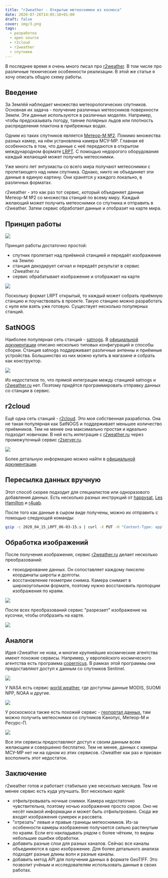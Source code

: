 ```yaml
---
title: "r2weather - Открытые метеоснимки из космоса"
date: 2020-07-26T14:05:18+01:00
draft: false
cover: img/3.png
tags:
  - разработка
  - open source
  - r2cloud
  - r2weather
  - спутники
---
```


В последнее время я очень много писал про [r2weather](https://r2weather.ru). В том числе про различные технические особенности реализации. В этой же статье я хочу описать общую схему работы.

## Введение

За Землёй наблюдает множество метеорологических спутников. Основная их задача - получение различных метеосников поверхности Земли. Эти данные используются в различных моделях. Например, чтобы предсказывать погоду, таяние полярных льдов или плотность распределения плактона в прибрежных водах.

Одним из таких спутников является [Метеор-М №2](https://ru.wikipedia.org/wiki/Метеор-М_№2). Помимо множества разных камер, на нём установлена камера МСУ-МР. Главная её особенность в том, что данные с неё передаются в открытом международном формате [LRPT](https://planet.iitp.ru/spacecraft/meteor_m_n2_structure_2.pdf). С помощью недорогого оборудования каждый желающий может получить метеоснимки.

Уже много лет энтузиасты со всего мира получают метеоснимки с пролетающего над ними спутника. Однако, никто не объединяет эти данные в единую картину. Они хранятся у каждого локально, в различных форматах.

r2weather - это как раз тот сервис, который объединяет данные Метеор-М №2 со множества станций по всему миру. Каждый желающий может получить метеоснимки со спутника и отправить в r2weather. Затем сервис обработает данные и отобразит на карте мира.

## Принцип работы

![](img/diagram.png)

Принцип работы достаточно простой:

 * спутник пролетает над приёмной станцией и передаёт изображение на Землю 
 * станция декодирует сигнал и передаёт результат в сервис r2weather.ru
 * сервис обрабатывает изображение и отображает на карте
 
![](img/3.png)

Поскольку формат LRPT открытый, то каждый может собрать приёмную станцию и поучаствовать в проекте. Такую станцию можно разработать с нуля или взять уже готовую. Существует несколько популярных станций.

## SatNOGS

Наиболее популярная сеть станций - [satnogs](https://satnogs.org/). В [официальной документации](https://wiki.satnogs.org/Main_Page) описано несколько типовых конфигураций и способы сборки. Станция satnogs поддерживает различные антенны и приёмные устройства. Большинство из них можно купить в магазине и собрать как конструктор.

![](img/4.png)

Из недостатков то, что прямой интеграции между станцией satnogs и [r2weather.ru](https://r2weather.ru) нет. Поэтому придётся программировать отправку данных со станции в сервис.

## r2cloud

Ещё одна сеть станций - [r2cloud](https://github.com/dernasherbrezon/r2cloud). Это моя собственная разработка. Она не такая популярная как SatNOGS и поддерживает меньшее количество приёмников. Тем не менее она максимально простая и идеально подходит новичкам. В ней есть интеграция с [r2weather.ru](https://r2weather.ru) через промежуточный сервис [r2server.ru](https://r2server.ru).

![](img/r2server-data.png)

Более детальную информацию можно найти в [официальной документации](https://r2weather.ru/howto).

## Пересылка данных вручную

Этот способ скорее подходит для специалистов или одноразового добавления данных. Есть несколько разных инструкций от [happysat](http://happysat.nl/Setup_Meteor/Setup.html), [Les Hamilton](https://leshamilton.co.uk/soft/Guide-to-Receiving-Meteor.pdf) и [r4uab](https://r4uab.ru/priyom-meteosnimkov-so-sputnikov-meteor-m/).

После того как данные в сыром виде получены, можно их отправить с помощью следующей команды:

```bash
gzip -c 2020_04_15_LRPT_06-03-15.s | curl -X PUT -H "Content-Type: application/octet-stream" -H "Authorization: xxx" \ -H "Content-Encoding: gzip" "https://r2weather.ru/api/v1/lrpt/soft?receptionTime=2020_04_15_LRPT_06-03-15" -v --data-binary @-
```

## Обработка изображений

После получения изображения, сервис [r2weather.ru](https://r2weather.ru) делает несколько преобразований:

 * геокодирование данных. Он сопоставляет каждому пикселю координаты широты и долготы.
 * восстановление геометрии снимка. Камера снимает в широкоугольном формате, поэтому нужно восстановить пропорции изображения по краям.

![](/img/georeferencing-gcp/6.png)

После всех преобразований сервис "разрезает" изображение на кусочки, чтобы отобразить на карте.

![](img/6.png)

## Аналоги

Идея r2weather не нова, и многие крупнейшие космические агентства имеют похожие сервисы. Например, у европейского космического агентства есть программа [copernicus](https://www.copernicus.eu/en). В рамках этой программы они предоставляют доступ к данным со спутников Sentinel.

![](img/0.png)

У NASA есть сервис [world weather](https://worldwind.arc.nasa.gov/worldweather/), где доступны данные MODIS, SUOMI NPP, NOAA и другие.

![](img/1.png)

У роскосмоса также есть похожий сервис - [геопортал данных](https://gptl.ru), там можно получить метеоснимки со спутников Канопус, Метеор-М и Ресурс-П.

![](img/2.png)

Все эти сервисы предоставляют доступ к своим данным всем желающим и совершенно бесплатно. Тем не менее, данных с камеры МСУ-МР нет ни на одном из этих сервисов. r2weather как раз и призван восполнить этот недостаток.

## Заключение

r2weather готов и работает стабильно уже несколько месяцев. Тем не менее сервис есть куда улучшать. Вот несколько идей:

 * отфильтровывать ночные снимки. Камера недостаточно чувствительна, поэтому ночью изображение просто серое. Оно не несёт никакой информации и может быть отфильтровано. Сюда же входят изображения сумерек и рассвета.
 * "отрезать" левые и правые границы метеоснимков. Из-за особенности камеры изображение получается сильно растянутым по краям. Если его накладывать рядом с более чётким, то видны небольшие ошибки обработки.
 * добавить разные слои для разных каналов. Сейчас все каналы объединяются в одно изображение. Для более детального анализа подходят разные длины волн и разные каналы.
 * добавить метод API для получения данных в формате GeoTIFF. Это позволит учёным и исследователям использовать данные в своих работах.